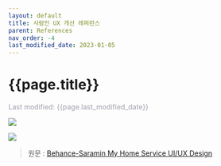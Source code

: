 ```yaml
---
layout: default
title: 사람인 UX 개선 레퍼런스
parent: References
nav_order: -4
last_modified_date: 2023-01-05
---
```


# {{page.title}}
<span style = "color: #A39FAD">Last modified: {{page.last_modified_date}}</span>

![](../../assets/images/posts/2023-01-05-saraminUxRenewal_1.png)

![](../../assets/images/posts/2023-01-05-saraminUxRenewal_2.png)


>원문
>: [Behance-Saramin My Home Service UI/UX Design](https://www.behance.net/gallery/120243701/Saramin-My-Home-Service-UIUX-Design)